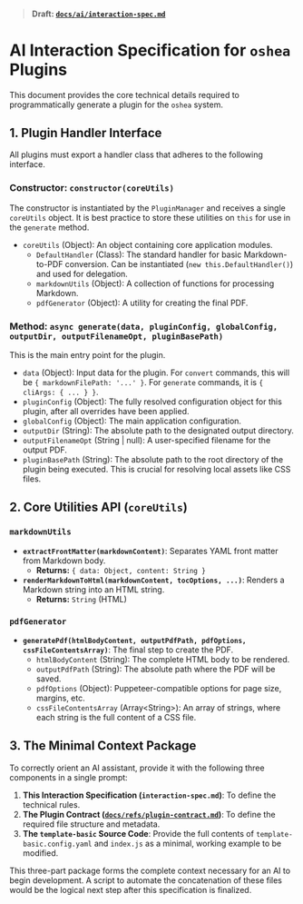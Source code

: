 > #### Draft: [`docs/ai/interaction-spec.md`](interaction-spec.md)

# AI Interaction Specification for `oshea` Plugins

This document provides the core technical details required to programmatically generate a plugin for the `oshea` system.

## 1\. Plugin Handler Interface

All plugins must export a handler class that adheres to the following interface.

### Constructor: `constructor(coreUtils)`

The constructor is instantiated by the `PluginManager` and receives a single `coreUtils` object. It is best practice to store these utilities on `this` for use in the `generate` method.

  * `coreUtils` (Object): An object containing core application modules.
      * `DefaultHandler` (Class): The standard handler for basic Markdown-to-PDF conversion. Can be instantiated (`new this.DefaultHandler()`) and used for delegation.
      * `markdownUtils` (Object): A collection of functions for processing Markdown.
      * `pdfGenerator` (Object): A utility for creating the final PDF.

### Method: `async generate(data, pluginConfig, globalConfig, outputDir, outputFilenameOpt, pluginBasePath)`

This is the main entry point for the plugin.

  * `data` (Object): Input data for the plugin. For `convert` commands, this will be `{ markdownFilePath: '...' }`. For `generate` commands, it is `{ cliArgs: { ... } }`.
  * `pluginConfig` (Object): The fully resolved configuration object for this plugin, after all overrides have been applied.
  * `globalConfig` (Object): The main application configuration.
  * `outputDir` (String): The absolute path to the designated output directory.
  * `outputFilenameOpt` (String | null): A user-specified filename for the output PDF.
  * `pluginBasePath` (String): The absolute path to the root directory of the plugin being executed. This is crucial for resolving local assets like CSS files.

## 2\. Core Utilities API (`coreUtils`)

### `markdownUtils`

  * **`extractFrontMatter(markdownContent)`**: Separates YAML front matter from Markdown body.
      * **Returns:** `{ data: Object, content: String }`
  * **`renderMarkdownToHtml(markdownContent, tocOptions, ...)`**: Renders a Markdown string into an HTML string.
      * **Returns:** `String` (HTML)

### `pdfGenerator`

  * **`generatePdf(htmlBodyContent, outputPdfPath, pdfOptions, cssFileContentsArray)`**: The final step to create the PDF.
      * `htmlBodyContent` (String): The complete HTML body to be rendered.
      * `outputPdfPath` (String): The absolute path where the PDF will be saved.
      * `pdfOptions` (Object): Puppeteer-compatible options for page size, margins, etc.
      * `cssFileContentsArray` (Array\<String\>): An array of strings, where each string is the full content of a CSS file.

## 3\. The Minimal Context Package

To correctly orient an AI assistant, provide it with the following three components in a single prompt:

1.  **This Interaction Specification (`interaction-spec.md`)**: To define the technical rules.
2.  **The Plugin Contract ([`docs/refs/plugin-contract.md`](../refs/plugin-contract.md))**: To define the required file structure and metadata.
3.  **The `template-basic` Source Code**: Provide the full contents of `template-basic.config.yaml` and `index.js` as a minimal, working example to be modified.

This three-part package forms the complete context necessary for an AI to begin development. A script to automate the concatenation of these files would be the logical next step after this specification is finalized.
